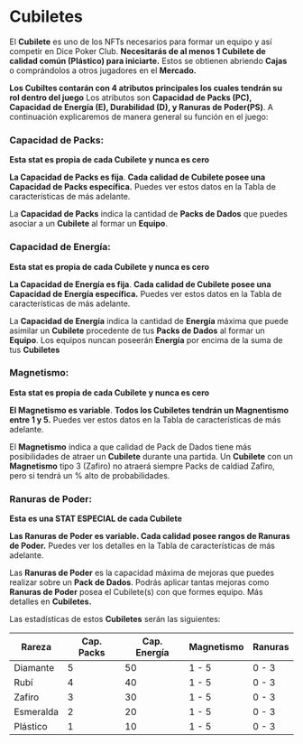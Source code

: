 # Cubiletes

El **Cubilete** es uno de los NFTs necesarios para formar un equipo y así competir en Dice Poker Club. **Necesitarás de al menos 1 Cubilete de calidad común (Plástico) para iniciarte.** Estos se obtienen abriendo **Cajas** o comprándolos a otros jugadores en el **Mercado.**

**Los Cubiltes contarán con 4 atributos principales los cuales tendrán su rol dentro del juego**
Los atributos son **Capacidad de Packs (PC), Capacidad de Energía (E), Durabilidad (D), y Ranuras de Poder(PS)**. A continuación explicaremos de manera general su función en el juego:

### **Capacidad de Packs:**

**Esta stat es propia de cada Cubilete y nunca es cero**

**La Capacidad de Packs es fija**. **Cada calidad de Cubilete posee una Capacidad de Packs específica.** Puedes ver estos datos en la Tabla de características de más adelante.

La **Capacidad de Packs** indica la cantidad de **Packs de Dados** que puedes asociar a un **Cubilete** al formar un **Equipo**.

### **Capacidad de Energía:**

**Esta stat es propia de cada Cubilete y nunca es cero**

**La Capacidad de Energía es fija**. **Cada calidad de Cubilete posee una Capacidad de Energía específica.** Puedes ver estos datos en la Tabla de características de más adelante.

La **Capacidad de Energía** indica la cantidad de **Energía** máxima que puede asimilar un **Cubilete** procedente de tus **Packs de Dados** al formar un **Equipo**. Los equipos nuncan poseerán **Energía** por encima de la suma de tus **Cubiletes**

### **Magnetismo:**
**Esta stat es propia de cada Cubilete y nunca es cero**

**El Magnetismo es variable**. **Todos los Cubiletes tendrán un Magnentismo entre 1 y 5.** Puedes ver estos datos en la Tabla de características de más adelante.

El **Magnetismo** indica a que calidad de Pack de Dados tiene más posibilidades de atraer un **Cubilete** durante una partida. Un **Cubilete** con un **Magnetismo** tipo 3 (Zafiro) no atraerá siempre Packs de caldiad Zafiro, pero si tendrá un % alto de probabilidades. 
### Ranuras de Poder:

**Esta es una STAT ESPECIAL de cada Cubilete** 

**Las Ranuras de Poder es variable. Cada calidad posee rangos de Ranuras de Poder.** Puedes ver los detalles en la Tabla de características de más adelante.

Las **Ranuras de Poder** es la capacidad máxima de mejoras que puedes realizar sobre un **Pack de Dados**. Podrás aplicar tantas mejoras como **Ranuras de Poder** posea el Cubilete(s) con que formes equipo. Más detalles en **Cubiletes.**

Las estadísticas de estos **Cubiletes** serán las siguientes:

| Rareza    |  Cap. Packs | Cap. Energía | Magnetismo | Ranuras  |
| ---       |  ---        | ---          | ---        | ---      |
| Diamante  |  5          | 50           | 1 - 5      | 0 - 3    |
| Rubí      |  4          | 40           | 1 - 5      | 0 - 3    |
| Zafiro    |  3          | 30           | 1 - 5      | 0 - 3    |
| Esmeralda |  2          | 20           | 1 - 5      | 0 - 3    |
| Plástico  |  1          | 10           | 1 - 5      | 0 - 3    |          